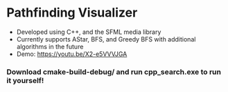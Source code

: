 # Pathfinding Visualizer
- Developed using C++, and the SFML media library
- Currently supports AStar, BFS, and Greedy BFS with additional algorithms in the future
- Demo: https://youtu.be/X2-e5VVVJGA

### Download cmake-build-debug/ and run cpp_search.exe to run it yourself!